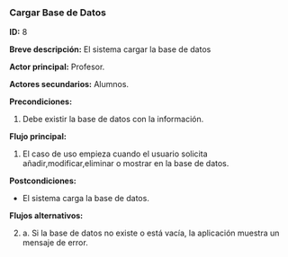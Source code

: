 ### Cargar Base de Datos

**ID:** 8

**Breve descripción:** El sistema cargar la base de datos

**Actor principal:** Profesor.

**Actores secundarios:** Alumnos.

**Precondiciones:**

1. Debe existir la base de datos con la información.

**Flujo principal:**

1. El caso de uso empieza cuando el usuario solicita  añadir,modificar,eliminar o mostrar en la base de datos.


**Postcondiciones:**

*  El sistema carga la base de datos.

**Flujos alternativos:**

2. a. Si la base de datos no existe o está vacía, la aplicación muestra un mensaje de error.
